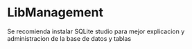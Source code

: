 # LibManagement

Se recomienda instalar SQLite studio para mejor explicacion y administracion de la base de datos y tablas
